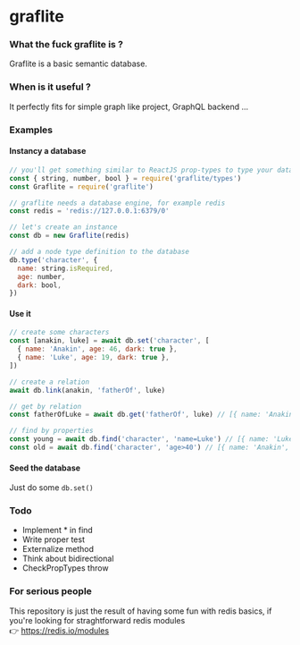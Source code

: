 # graflite

### What the fuck graflite is ?

Graflite is a basic semantic database.

### When is it useful ?

It perfectly fits for simple graph like project, GraphQL backend ...

### Examples

#### Instancy a database

```js
// you'll get something similar to ReactJS prop-types to type your data
const { string, number, bool } = require('graflite/types')
const Graflite = require('graflite')

// graflite needs a database engine, for example redis
const redis = 'redis://127.0.0.1:6379/0'

// let's create an instance
const db = new Graflite(redis)

// add a node type definition to the database
db.type('character', {
  name: string.isRequired,
  age: number,
  dark: bool,
})
```

#### Use it

```js
// create some characters
const [anakin, luke] = await db.set('character', [
  { name: 'Anakin', age: 46, dark: true },
  { name: 'Luke', age: 19, dark: true },
])

// create a relation
await db.link(anakin, 'fatherOf', luke)

// get by relation
const fatherOfLuke = await db.get('fatherOf', luke) // [{ name: 'Anakin', ...}]

// find by properties
const young = await db.find('character', 'name=Luke') // [{ name: 'Luke', ... }]
const old = await db.find('character', 'age>40') // [{ name: 'Anakin', ...}]
```

#### Seed the database

Just do some `db.set()`

### Todo

- Implement \* in find
- Write proper test
- Externalize method
- Think about bidirectional
- CheckPropTypes throw

### For serious people

This repository is just the result of having some fun with redis basics, if you're looking for straghtforward redis modules  
👉 https://redis.io/modules
